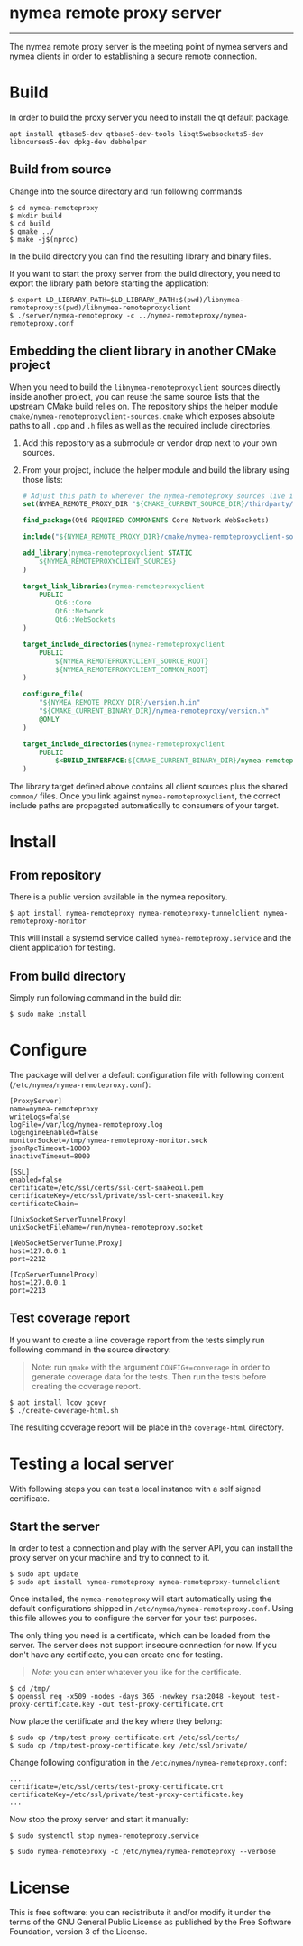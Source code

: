 # nymea remote proxy server
----------------------------------------------

The nymea remote proxy server is the meeting point of nymea servers and nymea clients in order to establishing a secure remote connection.

# Build

In order to build the proxy server you need to install the qt default package.

    apt install qtbase5-dev qtbase5-dev-tools libqt5websockets5-dev libncurses5-dev dpkg-dev debhelper

## Build from source
Change into the source directory and run following commands

    $ cd nymea-remoteproxy
    $ mkdir build
    $ cd build
    $ qmake ../
    $ make -j$(nproc)

In the build directory you can find the resulting library and binary files.

If you want to start the proxy server from the build directory, you need to export the library path before starting the application:

    $ export LD_LIBRARY_PATH=$LD_LIBRARY_PATH:$(pwd)/libnymea-remoteproxy:$(pwd)/libnymea-remoteproxyclient
    $ ./server/nymea-remoteproxy -c ../nymea-remoteproxy/nymea-remoteproxy.conf


## Embedding the client library in another CMake project

When you need to build the `libnymea-remoteproxyclient` sources directly inside another
project, you can reuse the same source lists that the upstream CMake build relies on.
The repository ships the helper module `cmake/nymea-remoteproxyclient-sources.cmake`
which exposes absolute paths to all `.cpp` and `.h` files as well as the required
include directories.

1. Add this repository as a submodule or vendor drop next to your own sources.
2. From your project, include the helper module and build the library using those lists:

    ```cmake
    # Adjust this path to wherever the nymea-remoteproxy sources live in your tree
    set(NYMEA_REMOTE_PROXY_DIR "${CMAKE_CURRENT_SOURCE_DIR}/thirdparty/nymea-remoteproxy")

    find_package(Qt6 REQUIRED COMPONENTS Core Network WebSockets)

    include("${NYMEA_REMOTE_PROXY_DIR}/cmake/nymea-remoteproxyclient-sources.cmake")

    add_library(nymea-remoteproxyclient STATIC
        ${NYMEA_REMOTEPROXYCLIENT_SOURCES}
    )

    target_link_libraries(nymea-remoteproxyclient
        PUBLIC
            Qt6::Core
            Qt6::Network
            Qt6::WebSockets
    )

    target_include_directories(nymea-remoteproxyclient
        PUBLIC
            ${NYMEA_REMOTEPROXYCLIENT_SOURCE_ROOT}
            ${NYMEA_REMOTEPROXYCLIENT_COMMON_ROOT}
    )

    configure_file(
        "${NYMEA_REMOTE_PROXY_DIR}/version.h.in"
        "${CMAKE_CURRENT_BINARY_DIR}/nymea-remoteproxy/version.h"
        @ONLY
    )

    target_include_directories(nymea-remoteproxyclient
        PUBLIC
            $<BUILD_INTERFACE:${CMAKE_CURRENT_BINARY_DIR}/nymea-remoteproxy>
    )
    ```

The library target defined above contains all client sources plus the shared
`common/` files. Once you link against `nymea-remoteproxyclient`, the correct
include paths are propagated automatically to consumers of your target.


# Install

## From repository
There is a public version available in the nymea repository.

    $ apt install nymea-remoteproxy nymea-remoteproxy-tunnelclient nymea-remoteproxy-monitor

This will install a systemd service called `nymea-remoteproxy.service` and the client application for testing.

## From build directory

Simply run following command in the build dir:

    $ sudo make install

# Configure

The package will deliver a default configuration file with following content (`/etc/nymea/nymea-remoteproxy.conf`):
    
    [ProxyServer]
    name=nymea-remoteproxy
    writeLogs=false
    logFile=/var/log/nymea-remoteproxy.log
    logEngineEnabled=false
    monitorSocket=/tmp/nymea-remoteproxy-monitor.sock
    jsonRpcTimeout=10000
    inactiveTimeout=8000
    
    [SSL]
    enabled=false
    certificate=/etc/ssl/certs/ssl-cert-snakeoil.pem
    certificateKey=/etc/ssl/private/ssl-cert-snakeoil.key
    certificateChain=
    
    [UnixSocketServerTunnelProxy]
    unixSocketFileName=/run/nymea-remoteproxy.socket
    
    [WebSocketServerTunnelProxy]
    host=127.0.0.1
    port=2212
    
    [TcpServerTunnelProxy]
    host=127.0.0.1
    port=2213
    

## Test coverage report

If you want to create a line coverage report from the tests simply run following command in the source directory:

> Note: run `qmake` with the argument `CONFIG+=converage` in order to generate coverage data for the tests. Then run the tests before creating the coverage report.

    $ apt install lcov gcovr
    $ ./create-coverage-html.sh

The resulting coverage report will be place in the `coverage-html` directory.

# Testing a local server

With following steps you can test a local instance with a self signed certificate.

## Start the server

In order to test a connection and play with the server API, you can install the proxy server on your machine and try to connect to it.

    $ sudo apt update
    $ sudo apt install nymea-remoteproxy nymea-remoteproxy-tunnelclient

Once installed, the `nymea-remoteproxy` will start automatically using the default configurations shipped in `/etc/nymea/nymea-remoteproxy.conf`.
Using this file allowes you to configure the server for your test purposes.

The only thing you need is a certificate, which can be loaded from the server. The server does not support insecure connection for now. If you don't have any certificate, you can create one for testing.

> *Note:* you can enter whatever you like for the certificate.

    $ cd /tmp/
    $ openssl req -x509 -nodes -days 365 -newkey rsa:2048 -keyout test-proxy-certificate.key -out test-proxy-certificate.crt

Now place the certificate and the key where they belong:

    $ sudo cp /tmp/test-proxy-certificate.crt /etc/ssl/certs/
    $ sudo cp /tmp/test-proxy-certificate.key /etc/ssl/private/

Change following configuration in the `/etc/nymea/nymea-remoteproxy.conf`:

    ...
    certificate=/etc/ssl/certs/test-proxy-certificate.crt
    certificateKey=/etc/ssl/private/test-proxy-certificate.key
    ...

Now stop the proxy server and start it manually:

    $ sudo systemctl stop nymea-remoteproxy.service

    $ sudo nymea-remoteproxy -c /etc/nymea/nymea-remoteproxy --verbose


# License

This is free software: you can redistribute it and/or modify it under the terms of the GNU General Public License as published by the Free Software Foundation, version 3 of the License.

